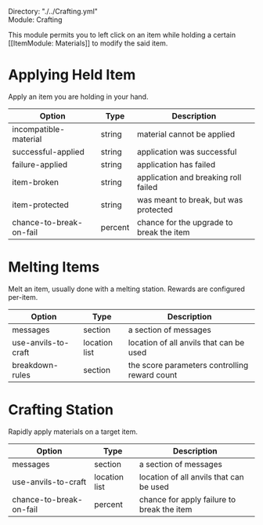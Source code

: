 Directory: "./../Crafting.yml"  
Module: Crafting

This module permits you to left click on an item while holding a certain [[ItemModule: Materials]] to modify the said item.

# Applying Held Item

Apply an item you are holding in your hand.

| Option | Type | Description |
|-|-|-|
| incompatible-material | string | material cannot be applied |
| successful-applied | string | application was successful |
| failure-applied | string | application has failed |
| item-broken | string | application and breaking roll failed |
| item-protected | string | was meant to break, but was protected |
| chance-to-break-on-fail | percent | chance for the upgrade to break the item |
# Melting Items

Melt an item, usually done with a melting station. Rewards are configured per-item.

| Option | Type | Description |
|-|-|-|
| messages | section | a section of messages |
| use-anvils-to-craft | location list | location of all anvils that can be used |
| breakdown-rules | section | the score parameters controlling reward count |

# Crafting Station

Rapidly apply materials on a target item.

| Option | Type | Description |
|-|-|-|
| messages | section | a section of messages |
| use-anvils-to-craft | location list | location of all anvils that can be used |
| chance-to-break-on-fail | percent | chance for apply failure to break the item |
